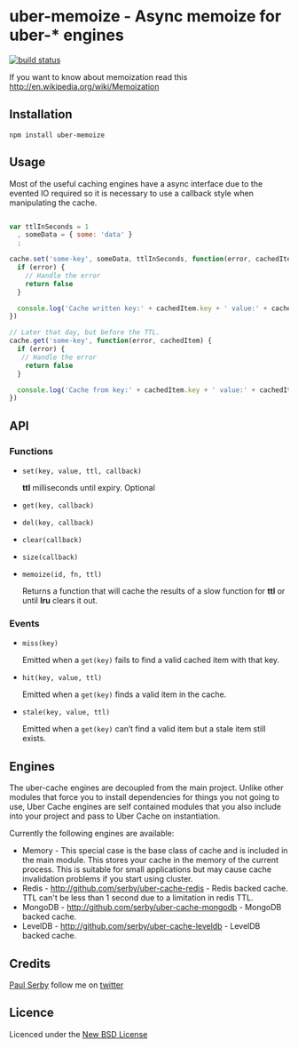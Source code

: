 # uber-memoize - Async memoize for uber-* engines

[![build status](https://secure.travis-ci.org/serby/uber-memoize.png)](http://travis-ci.org/serby/uber-memoize)

If you want to know about memoization read this http://en.wikipedia.org/wiki/Memoization

## Installation

    npm install uber-memoize

## Usage

Most of the useful caching engines have a async interface due to the evented IO
required so it is necessary to use a callback style when manipulating the cache.

```js

var ttlInSeconds = 1
  , someData = { some: 'data' }
  ;

cache.set('some-key', someData, ttlInSeconds, function(error, cachedItem) {
  if (error) {
    // Handle the error
    return false
  }

  console.log('Cache written key:' + cachedItem.key + ' value:' + cachedItem.value)
})

// Later that day, but before the TTL.
cache.get('some-key', function(error, cachedItem) {
  if (error) {
   // Handle the error
    return false
  }

  console.log('Cache from key:' + cachedItem.key + ' value:' + cachedItem.value)
})

```

## API

### Functions

* `set(key, value, ttl, callback)`

    **ttl** milliseconds until expiry. Optional

* `get(key, callback)`
* `del(key, callback)`
* `clear(callback)`
* `size(callback)`
* `memoize(id, fn, ttl)`

    Returns a function that will cache the results of a slow function for **ttl**
    or until **lru** clears it out.

### Events

* `miss(key)`

  Emitted when a `get(key)` fails to find a valid cached item with that key.

* `hit(key, value, ttl)`

  Emitted when a `get(key)` finds a valid item in the cache.

* `stale(key, value, ttl)`

  Emitted when a `get(key)` can’t find a valid item but a stale item still exists.

## Engines

The uber-cache engines are decoupled from the main project. Unlike other modules
that force you to install dependencies for things you not going to use, Uber
Cache engines are self contained modules that you also include into your project
and pass to Uber Cache on instantiation.

Currently the following engines are available:

* Memory - This special case is the base class of cache and is included in the main module. This stores your cache in the memory of the current process. This is suitable for small applications but may cause cache invalidation problems if you start using cluster.
* Redis - http://github.com/serby/uber-cache-redis - Redis backed cache. TTL can't be less than 1 second due to a limitation in redis TTL.
* MongoDB - http://github.com/serby/uber-cache-mongodb - MongoDB backed cache.
* LevelDB - http://github.com/serby/uber-cache-leveldb - LevelDB backed cache.

## Credits
[Paul Serby](https://github.com/serby/) follow me on [twitter](http://twitter.com/serby)

## Licence
Licenced under the [New BSD License](http://opensource.org/licenses/bsd-license.php)
